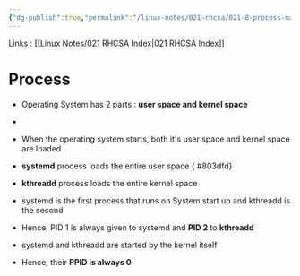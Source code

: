 ```yaml
---
{"dg-publish":true,"permalink":"/linux-notes/021-rhcsa/021-8-process-management/021-8-3-process-part-3/"}
---
```


Links : [[Linux Notes/021 RHCSA Index\|021 RHCSA Index]]

# Process 

- Operating System has 2 parts : **user space and kernel space**
- <style> .container {font-family: sans-serif; text-align: center;} .button-wrapper button {z-index: 1;height: 40px; width: 100px; margin: 10px;padding: 5px;} .excalidraw .App-menu_top .buttonList { display: flex;} .excalidraw-wrapper { height: 800px; margin: 50px; position: relative;} :root[dir="ltr"] .excalidraw .layer-ui__wrapper .zen-mode-transition.App-menu_bottom--transition-left {transform: none;} </style><script src="https://cdn.jsdelivr.net/npm/react@17/umd/react.production.min.js"></script><script src="https://cdn.jsdelivr.net/npm/react-dom@17/umd/react-dom.production.min.js"></script><script type="text/javascript" src="https://cdn.jsdelivr.net/npm/@excalidraw/excalidraw@0/dist/excalidraw.production.min.js"></script><div id="021-8-2_Process_part_3_2023-10-06_1628.47.excalidraw.md1"></div><script>(function(){const InitialData={"type":"excalidraw","version":2,"source":"https://github.com/zsviczian/obsidian-excalidraw-plugin/releases/tag/1.9.19","elements":[{"id":"ma-C0-AFvvanYhh8yF58A","type":"ellipse","x":-146.3719482421875,"y":-188.0947723388672,"width":305.8482666015625,"height":314.6118469238281,"angle":0,"strokeColor":"#1e1e1e","backgroundColor":"transparent","fillStyle":"hachure","strokeWidth":1,"strokeStyle":"solid","roughness":1,"opacity":100,"groupIds":[],"frameId":null,"roundness":{"type":2},"seed":826888783,"version":42,"versionNonce":1725502831,"isDeleted":false,"boundElements":null,"updated":1696589934923,"link":null,"locked":false},{"id":"O6KdEUq0NbKD0WmYEXHe6","type":"line","x":-168.2808837890625,"y":31.870590209960938,"width":359.305908203125,"height":148.98046875,"angle":0,"strokeColor":"#1e1e1e","backgroundColor":"transparent","fillStyle":"hachure","strokeWidth":1,"strokeStyle":"dashed","roughness":1,"opacity":100,"groupIds":[],"frameId":null,"roundness":{"type":2},"seed":1829932943,"version":63,"versionNonce":1363317057,"isDeleted":false,"boundElements":null,"updated":1696589948945,"link":null,"locked":false,"points":[[0,0],[359.305908203125,-148.98046875]],"lastCommittedPoint":null,"startBinding":null,"endBinding":null,"startArrowhead":null,"endArrowhead":null},{"id":"pSzdsgiA","type":"text","x":-88.5830078125,"y":161.82054138183594,"width":169.59983825683594,"height":25,"angle":0,"strokeColor":"#1e1e1e","backgroundColor":"transparent","fillStyle":"hachure","strokeWidth":1,"strokeStyle":"dashed","roughness":1,"opacity":100,"groupIds":[],"frameId":null,"roundness":null,"seed":1403909377,"version":39,"versionNonce":2092659617,"isDeleted":false,"boundElements":null,"updated":1696589964821,"link":null,"locked":false,"text":"Operating System","rawText":"Operating System","fontSize":20,"fontFamily":1,"textAlign":"left","verticalAlign":"top","baseline":17,"containerId":null,"originalText":"Operating System","lineHeight":1.25},{"id":"h4gOeWVo","type":"text","x":-74.135986328125,"y":-105.92134094238281,"width":106.79989624023438,"height":25,"angle":5.851830858635938,"strokeColor":"#1e1e1e","backgroundColor":"transparent","fillStyle":"hachure","strokeWidth":1,"strokeStyle":"dashed","roughness":1,"opacity":100,"groupIds":[],"frameId":null,"roundness":null,"seed":1905077057,"version":51,"versionNonce":1199022337,"isDeleted":false,"boundElements":null,"updated":1696589986066,"link":null,"locked":false,"text":"user space","rawText":"user space","fontSize":20,"fontFamily":1,"textAlign":"left","verticalAlign":"top","baseline":17,"containerId":null,"originalText":"user space","lineHeight":1.25},{"id":"GFslYRIX","type":"text","x":-27.7435302734375,"y":24.417098999023438,"width":119.85989379882812,"height":25,"angle":5.8002227281250125,"strokeColor":"#1e1e1e","backgroundColor":"transparent","fillStyle":"hachure","strokeWidth":1,"strokeStyle":"dashed","roughness":1,"opacity":100,"groupIds":[],"frameId":null,"roundness":null,"seed":2107938031,"version":55,"versionNonce":1255459887,"isDeleted":false,"boundElements":null,"updated":1696589981533,"link":null,"locked":false,"text":"kernel space","rawText":"kernel space","fontSize":20,"fontFamily":1,"textAlign":"left","verticalAlign":"top","baseline":17,"containerId":null,"originalText":"kernel space","lineHeight":1.25}],"appState":{"theme":"dark","viewBackgroundColor":"#ffffff","currentItemStrokeColor":"#1e1e1e","currentItemBackgroundColor":"transparent","currentItemFillStyle":"hachure","currentItemStrokeWidth":1,"currentItemStrokeStyle":"dashed","currentItemRoughness":1,"currentItemOpacity":100,"currentItemFontFamily":1,"currentItemFontSize":20,"currentItemTextAlign":"left","currentItemStartArrowhead":null,"currentItemEndArrowhead":"arrow","scrollX":347.78326416015625,"scrollY":402.5692138671875,"zoom":{"value":1},"currentItemRoundness":"round","gridSize":null,"gridColor":{"Bold":"#C9C9C9FF","Regular":"#EDEDEDFF"},"currentStrokeOptions":null,"previousGridSize":null,"frameRendering":{"enabled":true,"clip":true,"name":true,"outline":true}},"files":{}};InitialData.scrollToContent=true;App=()=>{const e=React.useRef(null),t=React.useRef(null),[n,i]=React.useState({width:void 0,height:void 0});return React.useEffect(()=>{i({width:t.current.getBoundingClientRect().width,height:t.current.getBoundingClientRect().height});const e=()=>{i({width:t.current.getBoundingClientRect().width,height:t.current.getBoundingClientRect().height})};return window.addEventListener("resize",e),()=>window.removeEventListener("resize",e)},[t]),React.createElement(React.Fragment,null,React.createElement("div",{className:"excalidraw-wrapper",ref:t},React.createElement(ExcalidrawLib.Excalidraw,{ref:e,width:n.width,height:n.height,initialData:InitialData,viewModeEnabled:!0,zenModeEnabled:!0,gridModeEnabled:!1})))},excalidrawWrapper=document.getElementById("021-8-2_Process_part_3_2023-10-06_1628.47.excalidraw.md1");ReactDOM.render(React.createElement(App),excalidrawWrapper);})();</script>
- When the operating system starts, both it's user space and kernel space are loaded
- **systemd** process loads the entire user space
{ #803dfd}

- **kthreadd** process loads the entire kernel space
- systemd is the first process that runs on System start up and kthreadd is the second
- Hence, PID 1 is always given to systemd and **PID 2** to **kthreadd**
- systemd and kthreadd are started by the kernel itself
- Hence, their **PPID is always 0**
